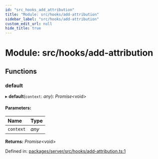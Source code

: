 ```yaml
---
id: "src_hooks_add_attribution"
title: "Module: src/hooks/add-attribution"
sidebar_label: "src/hooks/add-attribution"
custom_edit_url: null
hide_title: true
---
```


# Module: src/hooks/add-attribution

## Functions

### default

▸ **default**(`context`: *any*): *Promise*<void\>

#### Parameters:

Name | Type |
:------ | :------ |
`context` | *any* |

**Returns:** *Promise*<void\>

Defined in: [packages/server/src/hooks/add-attribution.ts:1](https://github.com/xr3ngine/xr3ngine/blob/7650c2bea/packages/server/src/hooks/add-attribution.ts#L1)

